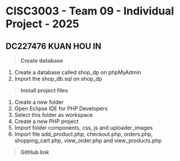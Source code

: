 # CISC3003 - Team 09 - Individual Project - 2025
## DC227476 KUAN HOU IN
> **Create database**
1. Create a database called shop_dp on phpMyAdmin
2. Import the shop_db.sql on shop_dp

> **Install project files**
1. Create a new folder
2. Open Eclipse IDE for PHP Developers
3. Select this folder as workspace
4. Create a new PHP project
5. Import folder components, css, js and uploader_images
6. Import file add_product.php, checkout.php, orders.php, shopping_cart.php, view_order.php and view_products.php

> **GitHub link**

